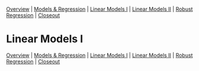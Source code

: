 [Overview](./00_overview.md) |
[Models & Regression](./01_modelsregression.md) |
[Linear Models I](./02_linearmodelsA.md) |
[Linear Models II](./03_linearmodelsB.md) |
[Robust Regression](./04_robustregression.md)  |
[Closeout](./05_closeout.md)

# Linear Models I


[Overview](./00_overview.md) |
[Models & Regression](./01_modelsregression.md) |
[Linear Models I](./02_linearmodelsA.md) |
[Linear Models II](./03_linearmodelsB.md) |
[Robust Regression](./04_robustregression.md)  |
[Closeout](./05_closeout.md)
